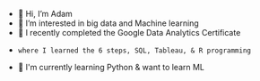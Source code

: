 - 👋 Hi, I’m Adam
- 👀 I’m interested in big data and Machine learning
- 🌱 I recently completed the Google Data Analytics Certificate 
-     where I learned the 6 steps, SQL, Tableau, & R programming
- 💞️ I'm currently learning Python & want to learn ML



